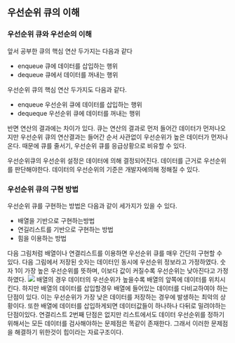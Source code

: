 ## 우선순위 큐의 이해
### 우선순위 큐와 우선순의 이해
앞서 공부한 큐의 핵심 연산 두가지는 다음과 같다
- enqueue 큐에 데이터를 삽입하는 행위
- dequeue 큐에서 데이터를 꺼내는 행위

우선순위 큐의 핵심 연산 두가지도 다음과 같다.
- enqueue 우선순위 큐에 데이터를 삽입하는 행위
- dequeque 우선순위 큐에 데이터를 꺼내는 행위

반면 연산의 결과에는 차이가 있다. 큐는 연산의 결과로 먼저 들어간 데이터가 먼저나오지만 우선순위 큐의 연산결과는 들어간 순서 사관없이 우선순위가 높은 데이터가 먼저나온다. 때문에 큐를 줄서기, 우선순위 큐를 응급상황으로 비유할 수 있다.

우선순위큐의 우선순위 설정은 데이터에 의해 결정되어진다. 데이터를 근거로 우선순위를 판단해야한다. 데이터의 우선순위의 기준은 개발자에의해 정해질 수 있다.

### 우선순위 큐의 구현 방법
우선순위 큐를 구현하는 방법은 다음과 같이 세가지가 있을 수 있다.
- 배열을 기반으로 구현하는방법
- 연길리스트를 기반으로 구현하는 방법
- 힘을 이용하는 방법

다음 그림처럼 배열이나 연결리스트를 이용하면 우선순위 큐를 매우 간단히 구현할 수 있다. 다음 그림에서 저장된 숫자는 데이터인 동시에 우선순위 정보라고 가정하였다. 숫자 1이 가장 높은 우선순위를 뜻하며, 이보다 값이 커질수록 우선순위는 낮아진다고 가정 하였다.
![](https://i.imgur.com/icdmqjx.png)
배열의 경우 데이터의 우선순위가 높을수록 배열의 앞쪽에 데이터를 위치시킨다. 하지만 배열의 데이터를 삽입할경우 배열에 들어있는 데이터를 다비교하여야 하는 단점이 있다. 이는 우선순위가 가장 낮은 데이터를 저장하는 경우에 발생하는 최악의 상황이다. 또한 배열에 데이터를 삽입하게되면 데이터값들이 하나하나 다뒤로 밀려야하는 단점이있다. 연결리스트 2번째 단점은 없지만 리스트에서도 데이터 우선순위를 정하기 위해서는  모든 데이터를 검사해야하는 문제점은 똑같이 존재한다. 그래서 이러한 문제점을 해결하기 위한것이 힙이라는 자료구조이다.
